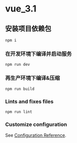 # vue_3.1

## 安装项目依赖包
```
npm i
```

### 在开发环境下编译并启动服务
```
npm run dev
```

### 再生产环境下编译&压缩
```
npm run build
```

### Lints and fixes files
```
npm run lint
```

### Customize configuration
See [Configuration Reference](https://cli.vuejs.org/config/).
